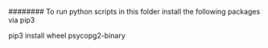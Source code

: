 ######## 
To run python scripts in this folder install the following packages via pip3

pip3 install wheel psycopg2-binary 
